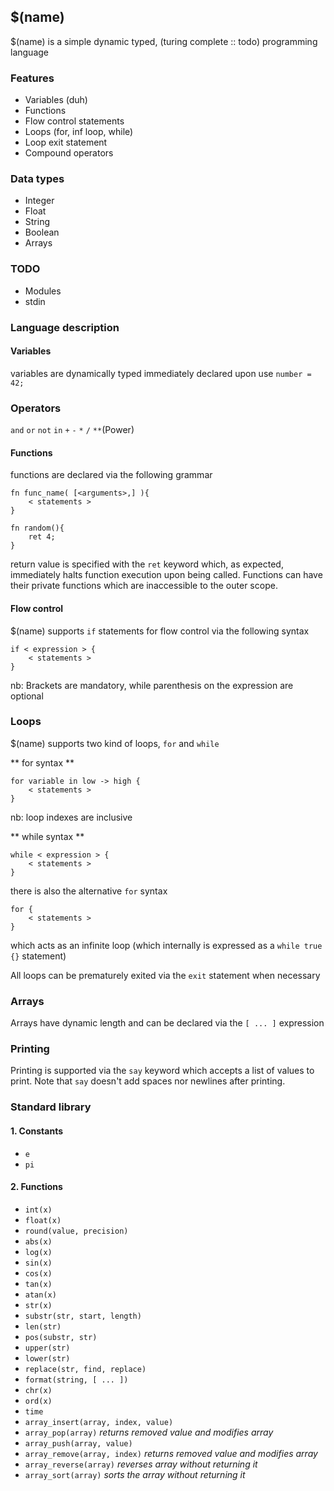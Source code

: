 ## $(name)
$(name) is a simple dynamic typed, (turing complete :: todo) programming language

### Features ###
* Variables (duh)
* Functions
* Flow control statements
* Loops (for, inf loop, while)
* Loop exit statement
* Compound operators

### Data types ###
* Integer
* Float
* String
* Boolean
* Arrays

### TODO ###
* Modules
* stdin


### Language description ###

#### Variables ####

variables are dynamically typed immediately declared upon use `number = 42;`

### Operators ###

`and` `or` `not` `in` `+` `-` `*` `/` `**`(Power) 

#### Functions ####

functions are declared via the following grammar

    fn func_name( [<arguments>,] ){
        < statements >
    }

    fn random(){
        ret 4;
    }

return value is specified with the `ret` keyword which, as expected, immediately halts function execution upon being called. Functions can have their private functions which are inaccessible to the outer scope.

#### Flow control ####

$(name) supports `if` statements for flow control via the following syntax

    if < expression > {
        < statements >
    }

nb: Brackets are mandatory, while parenthesis on the expression are optional


### Loops ###

$(name) supports two kind of loops, `for` and `while`

** for syntax **

    for variable in low -> high {
        < statements >
    }

nb: loop indexes are inclusive

** while syntax **

    while < expression > {
        < statements >
    }

there is also the alternative `for` syntax

    for {
        < statements >
    }

which acts as an infinite loop (which internally is expressed as a `while true {}` statement)

All loops can be prematurely exited via the `exit` statement when necessary


### Arrays ###

Arrays have dynamic length and can be declared via the  `[ ... ]` expression


### Printing ###

Printing is supported via the `say` keyword which accepts a list of values to print. Note that `say` doesn't
add spaces nor newlines after printing.


### Standard library ###

#### 1. Constants ###

* `e`
* `pi`

#### 2. Functions

* `int(x)` 
* `float(x)`
* `round(value, precision)`
* `abs(x)`
* `log(x)`
* `sin(x)`
* `cos(x)`
* `tan(x)`
* `atan(x)`
* `str(x)`
* `substr(str, start, length)`
* `len(str)`
* `pos(substr, str)`
* `upper(str)`
* `lower(str)`
* `replace(str, find, replace)`
* `format(string, [ ... ])`
* `chr(x)`
* `ord(x)`
* `time`
* `array_insert(array, index, value)`
* `array_pop(array)` *returns removed value and modifies array*
* `array_push(array, value)`
* `array_remove(array, index)` *returns removed value and modifies array*
* `array_reverse(array)` *reverses array without returning it*
* `array_sort(array)` *sorts the array without returning it*
